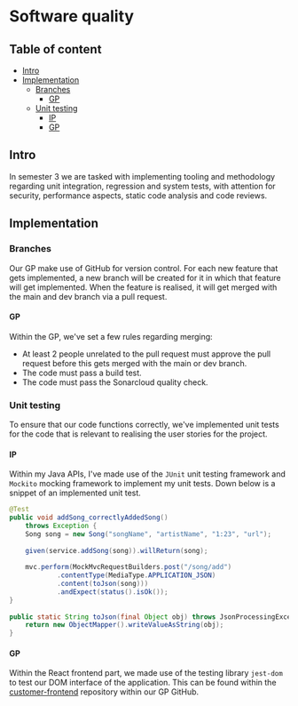 # Software quality
## Table of content
- [Intro](#intro)
- [Implementation](#implementation)
	- [Branches](#branches)
		- [GP](#gp)
	- [Unit testing](#unit-testing)
		- [IP](#ip)
		- [GP](#gp)

## Intro
In semester 3 we are tasked with implementing tooling and methodology regarding unit integration, regression and system tests, with attention for security, performance aspects, static code analysis and code reviews.

## Implementation
### Branches
Our GP make use of GitHub for version control. For each new feature that gets implemented, a new branch will be created for it in which that feature will get implemented. When the feature is realised, it will get merged with the main and dev branch via a pull request. 

#### GP
Within the GP, we've set a few rules regarding merging:
- At least 2 people unrelated to the pull request must approve the pull request before this gets merged with the main or dev branch.
- The code must pass a build test.
- The code must pass the Sonarcloud quality check.

### Unit testing
To ensure that our code functions correctly, we've implemented unit tests for the code that is relevant to realising the user stories for the project. 

#### IP
Within my Java APIs, I've made use of the `JUnit` unit testing framework and `Mockito` mocking framework to implement my unit tests. Down below is a snippet of an implemented unit test.
```java
@Test  
public void addSong_correctlyAddedSong()  
    throws Exception {  
    Song song = new Song("songName", "artistName", "1:23", "url");  
  
    given(service.addSong(song)).willReturn(song);  
  
    mvc.perform(MockMvcRequestBuilders.post("/song/add")  
            .contentType(MediaType.APPLICATION_JSON)  
            .content(toJson(song)))  
            .andExpect(status().isOk());  
}  
  
public static String toJson(final Object obj) throws JsonProcessingException {  
    return new ObjectMapper().writeValueAsString(obj);  
}
```

#### GP
Within the React frontend part, we made use of the testing library `jest-dom`  to test our DOM interface of the application. This can be found within the [customer-frontend](https://github.com/Modus-1/customer-frontend) repository within our GP GitHub.